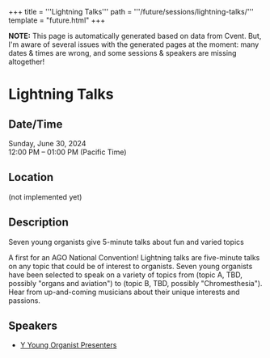 +++
title = '''Lightning Talks'''
path = '''/future/sessions/lightning-talks/'''
template = "future.html"
+++

<p class="todo">
<strong>NOTE:</strong> This page is automatically generated based on data from Cvent.
But, I'm aware of several issues with the generated pages at the moment:
many dates & times are wrong, and some sessions & speakers are missing altogether!
</p>

<h1>Lightning Talks</h1>
<h2>Date/Time</h2>
<p>Sunday, June 30, 2024<br>
12:00 PM – 01:00 PM (Pacific Time)</p>
<h2>Location</h2>
(not implemented yet)
<h2>Description</h2>
Seven young organists give 5-minute talks about fun and varied topics

A first for an AGO National Convention! Lightning talks are five-minute talks on any topic that could be of interest to organists. Seven young organists have been selected to speak on a variety of topics from (topic A, TBD, possibly "organs and aviation") to (topic B, TBD, possibly "Chromesthesia"). Hear from up-and-coming musicians about their unique interests and passions.
<h2>Speakers</h2>
<ul><li><a href="/future/speakers/y-young-organist-presenters/">Y Young Organist Presenters</a></li>

